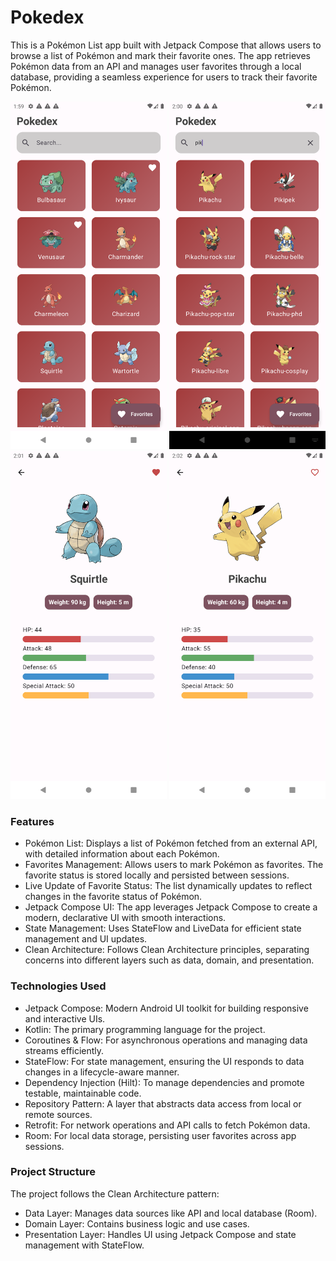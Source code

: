 # Pokedex

This is a Pokémon List app built with Jetpack Compose that allows users to browse a list of Pokémon and mark their favorite ones. The app retrieves Pokémon data from an API and manages user favorites through a local database, providing a seamless experience for users to track their favorite Pokémon.

<p float="left"> 
	<img src="https://github.com/OscarEscamilla/pokemon_compose/blob/main/screenshots/Screenshot_1725822053.png" alt="Login" width="250" /> 
	<img src="https://github.com/OscarEscamilla/pokemon_compose/blob/main/screenshots/Screenshot_1725822111.png" alt="SignUp" width="250" /> 
  <img src="https://github.com/OscarEscamilla/pokemon_compose/blob/main/screenshots/Screenshot_1725822161.png" alt="SignUp" width="250" /> 
  <img src="https://github.com/OscarEscamilla/pokemon_compose/blob/main/screenshots/Screenshot_1725822235.png" alt="SignUp" width="250" /> 
</p>

### Features
- Pokémon List: Displays a list of Pokémon fetched from an external API, with detailed information about each Pokémon.
- Favorites Management: Allows users to mark Pokémon as favorites. The favorite status is stored locally and persisted between sessions.
- Live Update of Favorite Status: The list dynamically updates to reflect changes in the favorite status of Pokémon.
- Jetpack Compose UI: The app leverages Jetpack Compose to create a modern, declarative UI with smooth interactions.
- State Management: Uses StateFlow and LiveData for efficient state management and UI updates.
- Clean Architecture: Follows Clean Architecture principles, separating concerns into different layers such as data, domain, and presentation.

### Technologies Used
- Jetpack Compose: Modern Android UI toolkit for building responsive and interactive UIs.
- Kotlin: The primary programming language for the project.
- Coroutines & Flow: For asynchronous operations and managing data streams efficiently.
- StateFlow: For state management, ensuring the UI responds to data changes in a lifecycle-aware manner.
- Dependency Injection (Hilt): To manage dependencies and promote testable, maintainable code.
- Repository Pattern: A layer that abstracts data access from local or remote sources.
- Retrofit: For network operations and API calls to fetch Pokémon data.
- Room: For local data storage, persisting user favorites across app sessions.


### Project Structure

The project follows the Clean Architecture pattern:

- Data Layer: Manages data sources like API and local database (Room).
- Domain Layer: Contains business logic and use cases.
- Presentation Layer: Handles UI using Jetpack Compose and state management with StateFlow.

